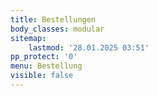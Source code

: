 ```yaml
---
title: Bestellungen
body_classes: modular
sitemap:
    lastmod: '28.01.2025 03:51'
pp_protect: '0'
menu: Bestellung
visible: false
---
```


